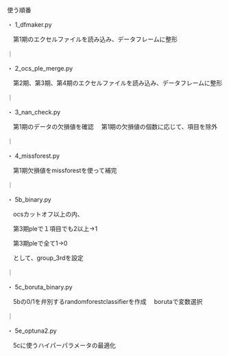 使う順番


・
1_dfmaker.py

　第1期のエクセルファイルを読み込み、データフレームに整形

｜

・
2_ocs_ple_merge.py

　第2期、第3期、第4期のエクセルファイルを読み込み、データフレームに整形

｜

・
3_nan_check.py

　第1期のデータの欠損値を確認
　第1期の欠損値の個数に応じて、項目を除外

｜

・
4_missforest.py

　第1期欠損値をmissforestを使って補完

｜

・
5b_binary.py

　ocsカットオフ以上の内、

　第3期pleで１項目でも2以上→1

　第3期pleで全て1→0

　として、group_3rdを設定

｜

・
5c_boruta_binary.py

　5bの0/1を弁別するrandomforestclassifierを作成
　borutaで変数選択

｜

・
5e_optuna2.py

　5cに使うハイパーパラメータの最適化